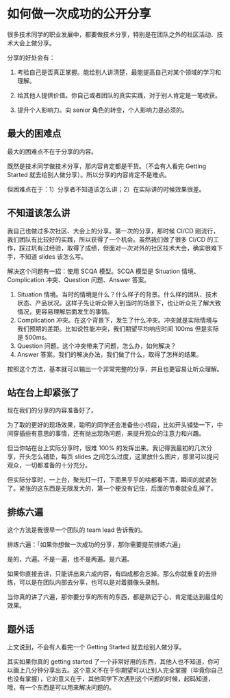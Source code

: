 # 如何做一次成功的公开分享

很多技术同学的职业发展中，都要做技术分享，特别是在团队之外的社区活动、技术大会上做分享。

分享的好处会有：

1. 考验自己是否真正掌握。能给别人讲清楚，最能提高自己对某个领域的学习和理解。

2. 给其他人提供价值。你自己或者团队的真实实践，对于别人肯定是一笔收获。

3. 提升个人影响力。向 senior 角色的转变，个人影响力是必须的。

## 最大的困难点

最大的困难点不在于分享的内容。

既然是技术同学做技术分享，那内容肯定都是干货。（不会有人看完 Getting Started 就去给别人做分享）。所以分享的内容肯定不是难点。

但困难点在于：1）分享者不知道该怎么讲；2）在实际讲的时候效果很差。

## 不知道该怎么讲

我自己也做过多次社区、大会上的分享。第一次的分享，那时候 CI/CD 刚流行，我们团队有比较好的实践，所以获得了一个机会。虽然我们做了很多 CI/CD 的工作，踩过坑有过经验，取得了成绩，但面对一次对外的社区技术大会，确实很难下手，不知道 slides 该怎么写。

解决这个问题有一招：使用 SCQA 模型。SCQA 模型是 Situation 情境、Complication 冲突、Question 问题、Answer 答案。

1. Situation 情境。当时的情境是什么？什么样子的背景。什么样的团队、技术状态、产品状况。这样子先让听众带入到当时的场景下，也让听众先了解大致情况，更容易理解后面发生的事情。
2. Complication 冲突。在这个背景下，发生了什么冲突。冲突就是实际情境与我们预期的差距。比如说性能冲突，我们期望平均响应时间 100ms 但是实际是 500ms。
3. Question 问题。这个冲突带来了问题，怎么办，如何解决？
4. Answer 答案。我们的解决办法，我们做了什么，取得了怎样的结果。

按照这个方法，基本就可以输出一个非常完整的分享，并且也更容易让听众理解。

## 站在台上却紧张了

现在我们的分享的内容准备好了。

为了取的更好的现场效果，聪明的同学还会准备些小桥段，比如开头铺垫一下，中间穿插些有意思的事情，还有抛出现场问题，来提升观众的注意力和兴趣。

但当你站在台上实际分享时，很难 100% 的发挥出来。我记得我最初的几次分享，开头怎么铺垫，每页 slides 之间怎么过度，这里放什么图片，那里可以提问观众，一切都准备的十分充分。

但实际分享时，一上台，聚光灯一打，下面黑乎乎的啥都看不清，瞬间的就紧张了。紧张的这东西是无限发大的，第一个梗没有记住，后面的节奏就全乱掉了。

## 排练六遍

这个方法是我很早一个团队的 team lead 告诉我的。

排练六遍：「如果你想做一次成功的分享，那你需要提前排练六遍」

是的，六遍。不是一遍，也不是两遍。是六遍。

如果你直接去讲，只能讲出来六成内容，有四成都会忘掉。那么你就重复的去排练，可以是在团队内部去分享，也可以是对着摄像头录制。

当你真的讲了六遍，那你要分享的所有的东西，都是熟记于心，肯定能达到最佳的效果。

## 题外话

上文说到，不会有人看完一个 Getting Started 就去给别人做分享。

其实如果你真的 getting started 了一个非常好用的东西，其他人也不知道，你可以画上几分钟分享出去。这个意义不在于你期望可以让别人完全掌握（毕竟你自己也没有掌握），它的意义在于，其他同学下次遇到这个问题的时候，起码知道，哦，有一个东西是可以用来解决问题的。
